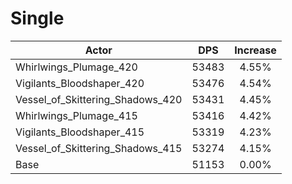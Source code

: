 # Single
| Actor | DPS | Increase |
|---|:---:|:---:|
|Whirlwings_Plumage_420|53483|4.55%|
|Vigilants_Bloodshaper_420|53476|4.54%|
|Vessel_of_Skittering_Shadows_420|53431|4.45%|
|Whirlwings_Plumage_415|53416|4.42%|
|Vigilants_Bloodshaper_415|53319|4.23%|
|Vessel_of_Skittering_Shadows_415|53274|4.15%|
|Base|51153|0.00%|
